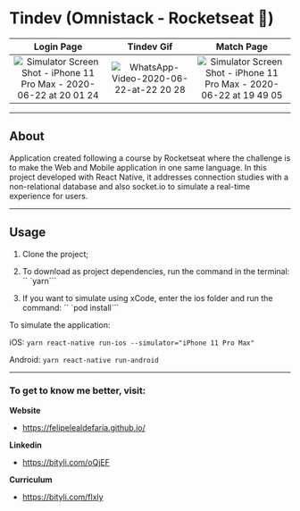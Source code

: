 # Tindev (Omnistack - Rocketseat :rocket:)

Login Page                 |  Tindev Gif               |  Match Page
:-------------------------:|:-------------------------:|:-------------------------:
![Simulator Screen Shot - iPhone 11 Pro Max - 2020-06-22 at 20 01 24](https://user-images.githubusercontent.com/64376829/85351768-de14d980-b4da-11ea-9af9-4fc23fb9a872.png)  |  ![WhatsApp-Video-2020-06-22-at-22 20 28](https://user-images.githubusercontent.com/64376829/85350702-3696a780-b4d8-11ea-9754-243d2aeb0377.gif)  |  ![Simulator Screen Shot - iPhone 11 Pro Max - 2020-06-22 at 19 49 05](https://user-images.githubusercontent.com/64376829/85351761-db19e900-b4da-11ea-8fe4-b8881f296dac.png)

----
## About

Application created following a course by Rocketseat where the challenge is to make the Web and Mobile application in one same language. In this project developed with React Native, it addresses connection studies with a non-relational database and also socket.io to simulate a real-time experience for users.

----
## Usage

1. Clone the project;

2. To download as project dependencies, run the command in the terminal: `` `yarn```

3. If you want to simulate using xCode, enter the ios folder and run the command: `` `pod install```

To simulate the application:

iOS: ```yarn react-native run-ios --simulator="iPhone 11 Pro Max"```

Android: ```yarn react-native run-android```

----
### To get to know me better, visit:

**Website**

* https://felipelealdefaria.github.io/

**Linkedin**

* https://bityli.com/oQjEF

**Curriculum**

* https://bityli.com/flxly
